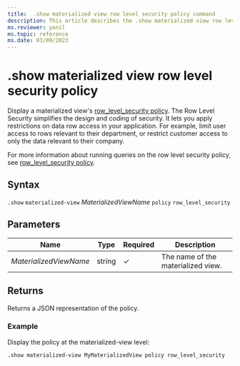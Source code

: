 ```yaml
---
title:  .show materialized view row level security policy command
description: This article describes the .show materialized view row level security policy command in Azure Data Explorer.
ms.reviewer: yonil
ms.topic: reference
ms.date: 03/09/2023
---
```

# .show materialized view row level security policy

Display a materialized view's [row_level_security policy](rowlevelsecuritypolicy.md). The Row Level Security simplifies the design and coding of security. It lets you apply restrictions on data row access in your application. For example, limit user access to rows relevant to their department, or restrict customer access to only the data relevant to their company.

For more information about running queries on the row level security policy, see [row_level_security policy](rowlevelsecuritypolicy.md).

## Syntax

`.show` `materialized-view` *MaterializedViewName* `policy` `row_level_security`

## Parameters

|Name|Type|Required|Description|
|--|--|--|--|
|*MaterializedViewName*|string|&check;|The name of the materialized view.|

## Returns

Returns a JSON representation of the policy.

### Example

Display the policy at the materialized-view level:

```kusto
.show materialized-view MyMaterializedView policy row_level_security
```
